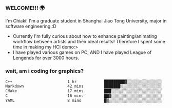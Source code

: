 ### WELCOME!!! 🌍

I'm Chiaki! I'm a graduate student in Shanghai Jiao Tong University, major in software engineering.:D

-  Currently I'm fully curious about how to enhance painting/animating workflow between artists and their ideal results! Therefore I spent some time in making my HCI demo:>
-  I have played various games on PC, AND I have played League of Lengends for over 3000 hours.


### wait, am i coding for graphics?
<!--START_SECTION:waka-->

```txt
C++                        1 hr            █████████▓░░░░░░░░░░░░░░░   39.19 %
Markdown                   42 mins         ███████░░░░░░░░░░░░░░░░░░   27.73 %
CMake                      17 mins         ███░░░░░░░░░░░░░░░░░░░░░░   11.58 %
C                          16 mins         ██▓░░░░░░░░░░░░░░░░░░░░░░   10.49 %
YAML                       8 mins          █▒░░░░░░░░░░░░░░░░░░░░░░░   05.70 %
```

<!--END_SECTION:waka-->

<!--
**Chiaki-meow/Chiaki-meow** is a ✨ _special_ ✨ repository because its `README.md` (this file) appears on your GitHub profile.

Here are some ideas to get you started:

- 🔭 I’m currently working on ...
- 🌱 I’m currently learning ...
- 👯 I’m looking to collaborate on ...
- 🤔 I’m looking for help with ...
- 💬 Ask me about ...
- 📫 How to reach me: ...
- 😄 Pronouns: ...
- ⚡ Fun fact: ...
-->
